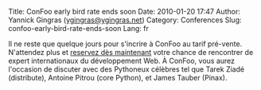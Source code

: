 Title: ConFoo early bird rate ends soon
Date: 2010-01-20 17:47
Author: Yannick Gingras (ygingras@ygingras.net)
Category: Conferences
Slug: confoo-early-bird-rate-ends-soon
Lang: fr

Il ne reste que quelque jours pour s'incrire à ConFoo au tarif
pré-vente. N'attendez plus et [reservez dès maintenant][] votre chance
de rencontrer de expert internationaux du développement Web. À ConFoo,
vous aurez l'occasion de discuter avec des Pythoneux célèbres tel que
Tarek Ziadé (distribute), Antoine Pitrou (core Python), et James Tauber
(Pinax).

  [reservez dès maintenant]: http://confoo.ca/fr/register
